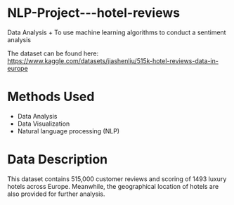 # NLP-Project---hotel-reviews
Data Analysis + To use machine learning algorithms to conduct a sentiment analysis

The dataset can be found here: https://www.kaggle.com/datasets/jiashenliu/515k-hotel-reviews-data-in-europe

# Methods Used
* Data Analysis
* Data Visualization
* Natural language processing (NLP)

# Data Description
This dataset contains 515,000 customer reviews and scoring of 1493 luxury hotels across Europe. Meanwhile, the geographical location of hotels are also provided for further analysis.
